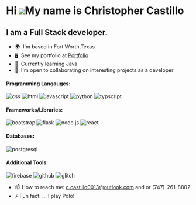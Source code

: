 Hi ![](https://user-images.githubusercontent.com/18350557/176309783-0785949b-9127-417c-8b55-ab5a4333674e.gif)My name is Christopher Castillo
========================================================================================================================================

I am a Full Stack developer.
--------------------------

*   🌍  I'm based in Fort Worth,Texas
*   🖥️  See my portfolio at <a target="_blank" rel="noreferrer" href='https://64692c700a7b5b6a6d8a0210--stunning-beignet-d3286c.netlify.app/'>Portfolio</a>
*   🧠  Currently learning Java
*   🤝  I'm open to collaborating on interesting projects as a developer

#### Programming Langauges:

![css](https://img.shields.io/badge/CSS-1572B6?style=for-the-badge&logo=CSS3&logoColor=white)
![html](https://img.shields.io/badge/HTML-E34F26?style=for-the-badge&logo=HTML5&logoColor=white)
![javascript](https://img.shields.io/badge/JavaScript-F7DF1E?style=for-the-badge&logo=JavaScript&logoColor=black)
![python](https://img.shields.io/badge/Python-3776AB?style=for-the-badge&logo=python&logoColor=white)
![typscript](https://img.shields.io/badge/TypeScript-3178C6?style=for-the-badge&logo=typescript&logoColor=white)


#### Frameworks/Libraries:
![bootstrap](https://img.shields.io/badge/Bootstrap-7952B3?style=for-the-badge&logo=Bootstrap&logoColor=white)
![flask](https://img.shields.io/badge/Flask-000000?style=for-the-badge&logo=flask&logoColor=white)
![node.js](https://img.shields.io/badge/Node.js-339933?style=for-the-badge&logo=Node.js&logoColor=white)
![react](https://img.shields.io/badge/React-61DAFB?style=for-the-badge&logo=React&logoColor=black)

#### Databases:

![postgresql](https://img.shields.io/badge/PostgreSQL-4169E1?style=for-the-badge&logo=PostgreSQL&logoColor=white)

#### Additional Tools:
![firebase](https://img.shields.io/badge/firebase-FFCA28?style=for-the-badge&logo=firebase&logoColor=black)
![github](https://img.shields.io/badge/github-181717?style=for-the-badge&logo=github&logoColor=white)
![glitch](https://img.shields.io/badge/glitch-3333FF?style=for-the-badge&logo=glitch&logoColor=white)


- 📫 How to reach me: c.castillo0013@outlook.com and or (747)-261-8802
- ⚡ Fun fact: ... I play Polo!
